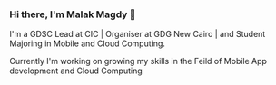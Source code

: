 ### Hi there, I'm Malak Magdy 👋
I'm a GDSC Lead at CIC | Organiser at GDG New Cairo | and Student Majoring in Mobile and Cloud Computing.

Currently I'm working on growing my skills in the Feild of Mobile App development and Cloud Computing 

<!--
**malakmagdy/malakmagdy** is a ✨ _special_ ✨ repository because its `README.md` (this file) appears on your GitHub profile.

Here are some ideas to get you started:

- 🔭 I’m currently working on ...
- 🌱 I’m currently learning ...
- 👯 I’m looking to collaborate on ...
- 🤔 I’m looking for help with ...
- 💬 Ask me about ...
- 📫 How to reach me: ...
- 😄 Pronouns: ...
- ⚡ Fun fact: ...
-->
